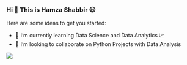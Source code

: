 ### Hi 👋 This is Hamza Shabbir 😃

Here are some ideas to get you started:

- 🌱 I’m currently learning Data Science and Data Analytics 📈
- 👯 I’m looking to collaborate on Python Projects with Data Analysis


<img 
   src="https://github-readme-stats.vercel.app/api?username=hamzashabbir11&show_icons=true&theme=tokyonight" 
/>


<!--
**hamzashabbir11/hamzashabbir11** is a ✨ _special_ ✨ repository because its `README.md` (this file) appears on your GitHub profile.

Here are some ideas to get you started:

- 🔭 I’m currently working on ...
- 🌱 I’m currently learning ...
- 👯 I’m looking to collaborate on ...
- 🤔 I’m looking for help with ...
- 💬 Ask me about ...
- 📫 How to reach me: ...
- 😄 Pronouns: ...
- ⚡ Fun fact: ...
-->
